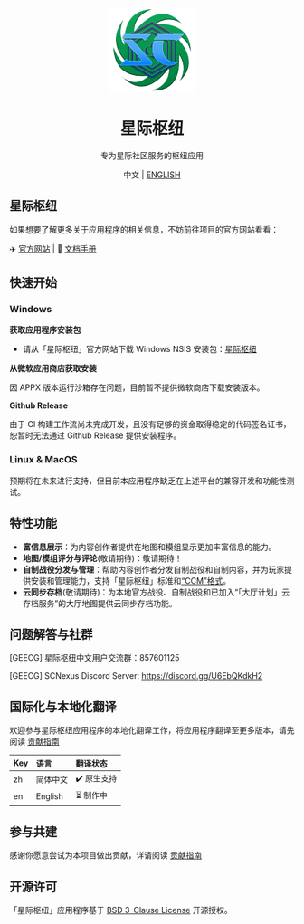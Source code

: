 <div align="center">
  <a href="https://scnexus.net" target="_blank" >
    <img src="./packages/app-renderer/public/application_icon.png" width="150">
  </a>
  <h1>星际枢纽</h1>
  <p>专为星际社区服务的枢纽应用</p>
  <p>
    中文 | <a href="https://github.com/MengLuoRJ/scnexus/blob/main/README.english.md">ENGLISH</a>
  </p>
</div>

## 星际枢纽

如果想要了解更多关于应用程序的相关信息，不妨前往项目的官方网站看看：

✈️ [官方网站](https://scnexus.net) | 📖 [文档手册](https://scnexus.net/guide/)

## 快速开始

### Windows

**获取应用程序安装包**

- 请从「星际枢纽」官方网站下载 Windows NSIS 安装包：[星际枢纽](https://scnexus.net/)

**从微软应用商店获取安装**

因 APPX 版本运行沙箱存在问题，目前暂不提供微软商店下载安装版本。

<!-- <a href="https://apps.microsoft.com/store/detail/9PL7DCMCN13X?launch=true&mode=full">
	<img src="https://get.microsoft.com/images/zh-CN%20dark.svg"/>
</a> -->

**Github Release**

由于 CI 构建工作流尚未完成开发，且没有足够的资金取得稳定的代码签名证书，恕暂时无法通过 Github Release 提供安装程序。

### Linux & MacOS

预期将在未来进行支持，但目前本应用程序缺乏在上述平台的兼容开发和功能性测试。

## 特性功能

- **富信息展示**：为内容创作者提供在地图和模组显示更加丰富信息的能力。
- **地图/模组评分与评论**(敬请期待)：敬请期待！
- **自制战役分发与管理**：帮助内容创作者分发自制战役和自制内容，并为玩家提供安装和管理能力，支持「星际枢纽」标准和[“CCM”格式](https://github.com/7thAce/SC2CCM)。
- **云同步存档**(敬请期待)：为本地官方战役、自制战役和已加入“「大厅计划」云存档服务”的大厅地图提供云同步存档功能。

## 问题解答与社群

[GEECG] 星际枢纽中文用户交流群：857601125

[GEECG] SCNexus Discord Server: https://discord.gg/U6EbQKdkH2

## 国际化与本地化翻译

欢迎参与星际枢纽应用程序的本地化翻译工作，将应用程序翻译至更多版本，请先阅读 [贡献指南](./CONTRIBUTING.md)

| Key | 语言     | 翻译状态    |
| --- | :------- | :---------- |
| zh  | 简体中文 | ✔️ 原生支持 |
| en  | English  | ⏳ 制作中   |

## 参与共建

感谢你愿意尝试为本项目做出贡献，详请阅读 [贡献指南](./CONTRIBUTING.md)

## 开源许可

「星际枢纽」应用程序基于 [BSD 3-Clause License](https://github.com/MengLuoRJ/scnexus/blob/main/LICENSE) 开源授权。
